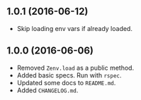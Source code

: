 ## 1.0.1 (2016-06-12)

* Skip loading env vars if already loaded.

## 1.0.0 (2016-06-06)

* Removed `Zenv.load` as a public method.
* Added basic specs. Run with `rspec`.
* Updated some docs to `README.md`.
* Added `CHANGELOG.md`.
